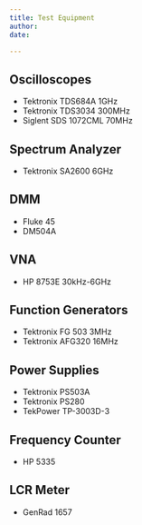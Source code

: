 ```yaml
---
title: Test Equipment
author: 
date: 

---
```


## Oscilloscopes
* Tektronix TDS684A 1GHz
* Tektronix TDS3034 300MHz
* Siglent SDS 1072CML 70MHz

## Spectrum Analyzer
* Tektronix SA2600 6GHz

## DMM
* Fluke 45
* DM504A

## VNA
* HP 8753E 30kHz-6GHz

## Function Generators
* Tektronix FG 503 3MHz
* Tektronix AFG320 16MHz

## Power Supplies
* Tektronix PS503A
* Tektronix PS280
* TekPower TP-3003D-3

## Frequency Counter
* HP 5335

## LCR Meter
* GenRad 1657

